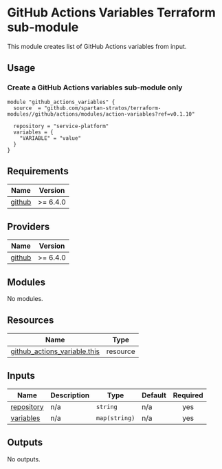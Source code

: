 # GitHub Actions Variables Terraform sub-module

This module creates list of GitHub Actions variables from input.

## Usage

### Create a GitHub Actions variables sub-module only

```hcl
module "github_actions_variables" {
  source  = "github.com/spartan-stratos/terraform-modules//github/actions/modules/action-variables?ref=v0.1.10"

  repository = "service-platform"
  variables = {
    "VARIABLE" = "value"
  }
}
```

<!-- BEGIN_TF_DOCS -->

## Requirements

| Name                                                             | Version   |
|------------------------------------------------------------------|-----------|
| <a name="requirement_github"></a> [github](#requirement\_github) | \>= 6.4.0 |

## Providers

| Name                                                       | Version   |
|------------------------------------------------------------|-----------|
| <a name="provider_github"></a> [github](#provider\_github) | \>= 6.4.0 |

## Modules

No modules.

## Resources

| Name                                                                                                                               | Type     |
|------------------------------------------------------------------------------------------------------------------------------------|----------|
| [github_actions_variable.this](https://registry.terraform.io/providers/integrations/github/latest/docs/resources/actions_variable) | resource |

## Inputs

| Name                                                             | Description | Type          | Default | Required |
|------------------------------------------------------------------|-------------|---------------|---------|:--------:|
| <a name="input_repository"></a> [repository](#input\_repository) | n/a         | `string`      | n/a     |   yes    |
| <a name="input_variables"></a> [variables](#input\_variables)    | n/a         | `map(string)` | n/a     |   yes    |

## Outputs

No outputs.
<!-- END_TF_DOCS -->